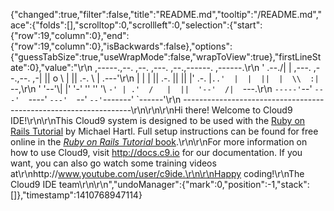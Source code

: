 {"changed":true,"filter":false,"title":"README.md","tooltip":"/README.md","ace":{"folds":[],"scrolltop":0,"scrollleft":0,"selection":{"start":{"row":19,"column":0},"end":{"row":19,"column":0},"isBackwards":false},"options":{"guessTabSize":true,"useWrapMode":false,"wrapToView":true},"firstLineState":0},"value":"\r\n    ,-----.,--.                  ,--. ,---.   ,--.,------.  ,------.\r\n    '  .--./|  | ,---. ,--.,--. ,-|  || o   \\  |  ||  .-.  \\ |  .---'\r\n    |  |    |  || .-. ||  ||  |' .-. |`..'  |  |  ||  |  \\  :|  `--,\r\n    '  '--'\\|  |' '-' ''  ''  '\\ `-' | .'  /   |  ||  '--'  /|  `---.\r\n     `-----'`--' `---'  `----'  `---'  `--'    `--'`-------' `------'\r\n    -----------------------------------------------------------------\r\n\r\n\r\nHi there! Welcome to Cloud9 IDE!\r\n\r\nThis Cloud9 system is designed to be used with the [Ruby on Rails Tutorial](http://www.railstutorial.org/) by Michael Hartl. Full setup instructions can be found for free online in the [*Ruby on Rails Tutorial* book](http://www.railstutorial.org/book).\r\n\r\nFor more information on how to use Cloud9, visit http://docs.c9.io for our documentation. If you want, you can also go watch some training videos at\r\nhttp://www.youtube.com/user/c9ide.\r\n\r\nHappy coding!\r\nThe Cloud9 IDE team\r\n\r\n","undoManager":{"mark":0,"position":-1,"stack":[]},"timestamp":1410768947114}